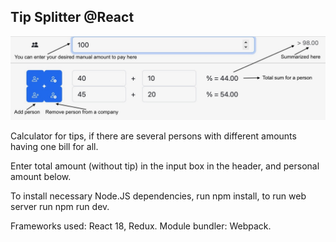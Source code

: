 ## **Tip Splitter @React**

![Screenshot](https://github.com/romanwit/TipSplitterDemo/blob/main/README.jpeg)

Calculator for tips, if there are several persons with different amounts having one bill for all.

Enter total amount (without tip) in the input box in the header, and personal amount below.

To install necessary Node.JS dependencies, run npm install, to run web server run npm run dev.

Frameworks used: React 18, Redux. Module bundler: Webpack.
